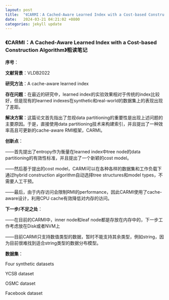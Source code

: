 ```yaml
---
layout: post
title:  "《CARMI：A Cached-Aware Learned Index with a Cost-based Construction Algorithm》粗读笔记"
date:   2024-03-21 04:21:02 +0800
categories: jekyll update
---
```




### 《CARMI：A Cached-Aware Learned Index with a Cost-based Construction Algorithm》粗读笔记

**序号**：

**文献背景**：VLDB2022

**研究方法**：A cache-aware learned index

**存在问题**：在最近的研究中，learned index的实验效果相对于传统的index比较好，但是现有的learned indexes在synthetic和real-world的数据集上的表现出现了差距。

**解决方案**：这篇论文首先指出了忽视data partitioning的重要性是出现上述问题的主要原因。于是，直接使用data partitioning技术来构建索引，并且提出了一种效率高且可更新的cache-aware RMI框架，CARMI。

**创新点**：

——首先提出了entropy作为衡量在learned index中tree node的data partitioning的有效性标准，并且提出了一个新颖的cost model。

——然后基于提出的cost model，CARMI可以在各种各样的数据集和工作负载下通过hybrid construction algorithm自动选择tree structures和model types，不需要人工干预。

——最后，由于内存访问会限制RMI的performance，因此CARMI使用了cache-aware设计，利用CPU cache有效降低对内存的访问。

**下一步/不足之处**：

——在目前的CARMI中，inner node和leaf node都是存放在内存中的，下一步工作考虑放在Disk或者NVM上

——目前CARMI只支持数值类型的数据，暂时不能支持其余类型，例如string，因为目前很难找到适合string类型的数据分布模型。

**数据集**：

Four synthetic datasets

YCSB dataset

OSMC dataset

Facebook dataset